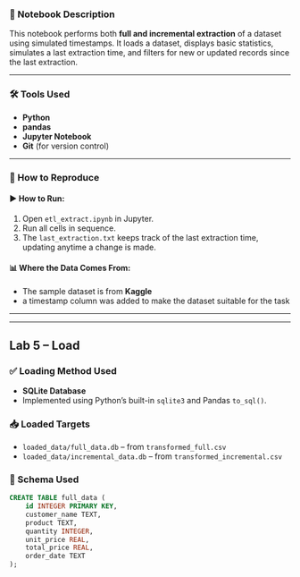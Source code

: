 ### 📘 Notebook Description

This notebook performs both **full and incremental extraction** of a dataset using simulated timestamps. It loads a dataset, displays basic statistics, simulates a last extraction time, and filters for new or updated records since the last extraction.

---

### 🛠️ Tools Used

- **Python**
- **pandas**
- **Jupyter Notebook**
- **Git** (for version control)

---

### 🔁 How to Reproduce

#### ▶️ How to Run:
1. Open `etl_extract.ipynb` in Jupyter.
2. Run all cells in sequence.
3. The `last_extraction.txt` keeps track of the last extraction time, updating anytime a change is made.

#### 📊 Where the Data Comes From:
- The sample dataset is from **Kaggle** 
- a timestamp column was added to make the dataset suitable for the task

---


---

## Lab 5 – Load

### ✅ Loading Method Used

- **SQLite Database**
- Implemented using Python’s built-in `sqlite3` and Pandas `to_sql()`.

### 📥 Loaded Targets

- `loaded_data/full_data.db` – from `transformed_full.csv`
- `loaded_data/incremental_data.db` – from `transformed_incremental.csv`

### 💾 Schema Used

```sql
CREATE TABLE full_data (
    id INTEGER PRIMARY KEY,
    customer_name TEXT,
    product TEXT,
    quantity INTEGER,
    unit_price REAL,
    total_price REAL,
    order_date TEXT
);



